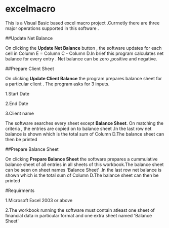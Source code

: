 # excelmacro
 This is a Visual Basic based excel macro project .Currnetly there are three major operations supported in this software .
 
##Update Net Balance
 
 On clicking the **Update Net Balance** button , the software updates for each cell in  Column E = Column C - Column D.In brief  this program calculates net balance for every entry . Net balance can be zero ,positive and negative.
 
##Prepare Client Sheet
 
 On clicking **Update Client Balance** the program prepares balance sheet for a particular client . The program asks for 3    inputs.
 
 1.Start Date
 
 2.End Date
 
 3.Client name
 
 The software searches every sheet except **Balance Sheet**. On matching the criteria , the entries are copied on to balance sheet .In the last row net balance is shown which is the total sum of Column D.The balance sheet can then be printed 
 
##Prepare Balance Sheet
 
 On clicking **Prepare Balance Sheet** the software prepares a cummulative balance sheet of all entries in all sheets of this workbook.The balance sheet can be seen on sheet names 'Balance Sheet' .In the last row net balance is shown which is the total sum of Column D.The balance sheet can then be printed
 
#Requirments

1.Microsoft Excel 2003 or above

2.The workbook running the software must contain atleast one sheet of financial data in particular format and one extra sheet named 'Balance Sheet' 
 
 
  
   
 
